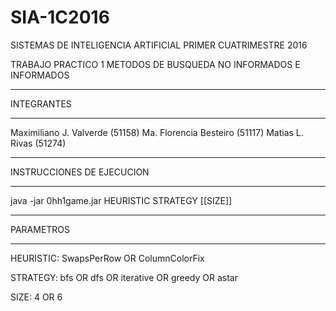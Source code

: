 # SIA-1C2016

SISTEMAS DE INTELIGENCIA ARTIFICIAL
PRIMER CUATRIMESTRE 2016

TRABAJO PRACTICO 1
METODOS DE BUSQUEDA NO INFORMADOS E INFORMADOS

**********************************
INTEGRANTES
**********************************
Maximiliano J. Valverde (51158)
Ma. Florencia Besteiro (51117)
Matias L. Rivas (51274)

*********************************
INSTRUCCIONES DE EJECUCION
*********************************

java -jar 0hh1game.jar HEURISTIC STRATEGY [[SIZE]]

*********************************
PARAMETROS
*********************************

HEURISTIC: SwapsPerRow OR ColumnColorFix

STRATEGY: bfs OR dfs OR iterative OR greedy OR astar

SIZE: 4 OR 6 
